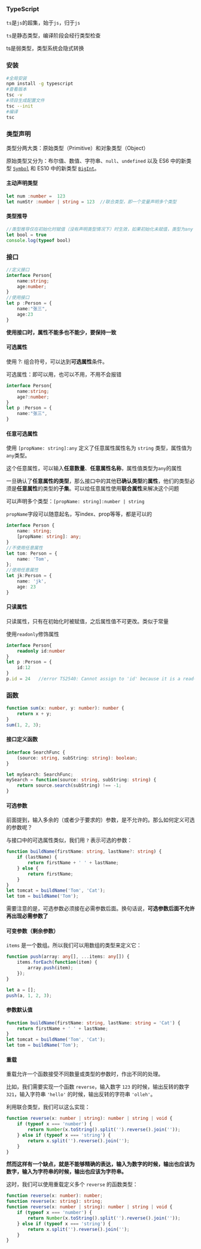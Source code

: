 ### TypeScript

`ts`是`js`的超集，始于`js`，归于`js`

`ts`是静态类型，编译阶段会经行类型检查

ts是弱类型，类型系统会隐式转换

### 安装

```bash
#全局安装
npm install -g typescript
#查看版本
tsc -v
#项目生成配置文件
tsc --init
#编译
tsc
```

### 类型声明 

类型分两大类：原始类型（Primitive）和对象类型（Object）

原始类型又分为：布尔值、数值、字符串、`null`、`undefined` 以及 ES6 中的新类型 [`Symbol`](http://es6.ruanyifeng.com/#docs/symbol) 和 ES10 中的新类型 [`BigInt`](https://developer.mozilla.org/zh-CN/docs/Web/JavaScript/Reference/Global_Objects/BigInt)。

#### 主动声明类型

```ts
let num :number =  123
let numStr :number | string = 123  //联合类型，即一个变量声明多个类型
```

#### 类型推导

```ts
//类型推导仅在初始化时赋值（没有声明类型情况下）时生效，如果初始化未赋值，类型为any
let bool = true
console.log(typeof bool)
```

### 接口

```ts
//定义接口
interface Person{
    name:string;
    age:number;
}
//使用接口 
let p :Person = {
    name:"张三",
    age:23
}
```

**使用接口时，属性不能多也不能少，要保持一致**

####  可选属性

使用 ?: 组合符号，可以达到**可选属性**条件。

可选属性：即可以用，也可以不用，不用不会报错

```ts
interface Person{
    name:string;
    age?:number;
}
let p :Person = {
    name:"张三",
}
```

#### 任意可选属性

使用 `[propName: string]:any` 定义了任意属性属性名为 `string` 类型，属性值为`any`类型。

这个任意属性，可以输入**任意数量**、**任意属性名称**，属性值类型为`any`的属性

一旦确认了**任意属性的类型**，那么接口中的其他**已确认类型**的**属性**，他们的类型必须是**任意属性**的类型的**子集**。可以给任意属性使用**联合属性**来解决这个问题

可以声明多个类型：`[propName: string]:number | string`

`propName`字段可以随意起名，写index、prop等等，都是可以的

```ts
interface Person {
    name: string;
    [propName: string]: any;
}
//不使用任意属性
let tom: Person = {
    name: 'Tom',
};
//使用任意属性
let jk:Person = {
    name: 'jk',
    age: 23
}
```

#### 只读属性

只读属性，只有在初始化时被赋值，之后属性值不可更改。类似于常量

使用`readonly`修饰属性

```ts
interface Person{
    readonly id:number
}
let p :Person = {
    id:12
}
p.id = 24   //error TS2540: Cannot assign to 'id' because it is a read-only property.
```

###  函数

```ts
function sum(x: number, y: number): number {
    return x + y;
}
sum(1, 2, 3);
```

#### 接口定义函数

```ts
interface SearchFunc {
    (source: string, subString: string): boolean;
}

let mySearch: SearchFunc;
mySearch = function(source: string, subString: string) {
    return source.search(subString) !== -1;
}
```

#### 可选参数

前面提到，输入多余的（或者少于要求的）参数，是不允许的。那么如何定义可选的参数呢？

与接口中的可选属性类似，我们用 `?` 表示可选的参数：

```ts
function buildName(firstName: string, lastName?: string) {
    if (lastName) {
        return firstName + ' ' + lastName;
    } else {
        return firstName;
    }
}
let tomcat = buildName('Tom', 'Cat');
let tom = buildName('Tom');
```

需要注意的是，可选参数必须接在必需参数后面。换句话说，**可选参数后面不允许再出现必需参数了**

#### 可变参数（剩余参数）

`items` 是一个数组。所以我们可以用数组的类型来定义它：

```ts
function push(array: any[], ...items: any[]) {
    items.forEach(function(item) {
        array.push(item);
    });
}

let a = [];
push(a, 1, 2, 3);
```

#### 参数默认值

```ts
function buildName(firstName: string, lastName: string = 'Cat') {
    return firstName + ' ' + lastName;
}
let tomcat = buildName('Tom', 'Cat');
let tom = buildName('Tom');
```

#### 重载

重载允许一个函数接受不同数量或类型的参数时，作出不同的处理。

比如，我们需要实现一个函数 `reverse`，输入数字 `123` 的时候，输出反转的数字 `321`，输入字符串 `'hello'` 的时候，输出反转的字符串 `'olleh'`。

利用联合类型，我们可以这么实现：

```ts
function reverse(x: number | string): number | string | void {
    if (typeof x === 'number') {
        return Number(x.toString().split('').reverse().join(''));
    } else if (typeof x === 'string') {
        return x.split('').reverse().join('');
    }
}
```

**然而这样有一个缺点，就是不能够精确的表达，输入为数字的时候，输出也应该为数字，输入为字符串的时候，输出也应该为字符串。**

这时，我们可以使用重载定义多个 `reverse` 的函数类型：

```ts
function reverse(x: number): number;
function reverse(x: string): string;
function reverse(x: number | string): number | string | void {
    if (typeof x === 'number') {
        return Number(x.toString().split('').reverse().join(''));
    } else if (typeof x === 'string') {
        return x.split('').reverse().join('');
    }
}
```
